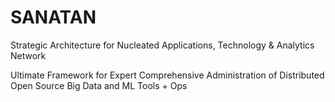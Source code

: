 # SANATAN
Strategic Architecture for Nucleated Applications, Technology & Analytics Network

Ultimate Framework for Expert Comprehensive Administration of Distributed Open Source Big Data and ML Tools + Ops
